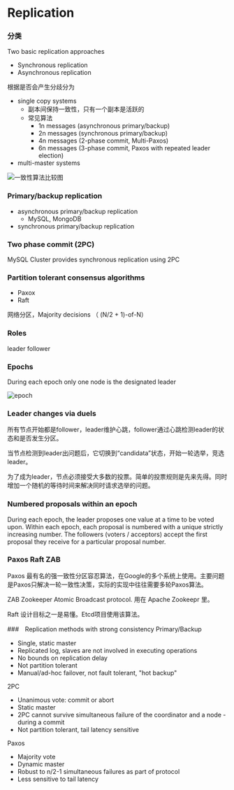 # Replication

### 分类

Two basic replication approaches

* Synchronous replication
* Asynchronous replication

根据是否会产生分歧分为

* single copy systems  
  * 副本间保持一致性，只有一个副本是活跃的
  * 常见算法
    * 1n messages (asynchronous primary/backup)
    * 2n messages (synchronous primary/backup)
    * 4n messages (2-phase commit, Multi-Paxos)
    * 6n messages (3-phase commit, Paxos with repeated leader election) 
* multi-master systems

![一致性算法比较图](http://book.mixu.net/distsys/images/google-transact09.png)

### Primary/backup replication

* asynchronous primary/backup replication 
  * MySQL, MongoDB
* synchronous primary/backup replication

### Two phase commit (2PC)
MySQL Cluster provides synchronous replication using 2PC

### Partition tolerant consensus algorithms

- Paxox
- Raft

网络分区，Majority decisions （ (N/2 + 1)-of-N）

### Roles
leader follower

### Epochs
During each epoch only one node is the designated leader 

![epoch](http://book.mixu.net/distsys/images/epoch.png)
### Leader changes via duels
所有节点开始都是follower，leader维护心跳，follower通过心跳检测leader的状态和是否发生分区。

当节点检测到leader出问题后，它切换到“candidata”状态，开始一轮选举，竞选leader。

为了成为leader，节点必须接受大多数的投票。简单的投票规则是先来先得。同时增加一个随机的等待时间来解决同时请求选举的问题。

### Numbered proposals within an epoch
During each epoch, the leader proposes one value at a time to be voted upon. Within each epoch, each proposal is numbered with a unique strictly increasing number. The followers (voters / acceptors) accept the first proposal they receive for a particular proposal number.

### Paxos Raft ZAB
Paxos 
最有名的强一致性分区容忍算法，在Google的多个系统上使用。主要问题是Paxos只解决一轮一致性决策，实际的实现中往往需要多轮Paxos算法。

ZAB 
Zookeeper Atomic Broadcast protocol. 用在 Apache Zookeepr 里。

Raft
设计目标之一是易懂。Etcd项目使用该算法。

###　Replication methods with strong consistency
Primary/Backup

- Single, static master
- Replicated log, slaves are not involved in executing operations
- No bounds on replication delay
- Not partition tolerant
- Manual/ad-hoc failover, not fault tolerant, "hot backup"

2PC

- Unanimous vote: commit or abort
- Static master
- 2PC cannot survive simultaneous failure of the coordinator and a node -during a commit
- Not partition tolerant, tail latency sensitive

Paxos

- Majority vote
- Dynamic master
- Robust to n/2-1 simultaneous failures as part of protocol
- Less sensitive to tail latency











